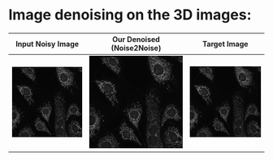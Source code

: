
# Image denoising on the 3D images:


Input Noisy Image          | Our Denoised (Noise2Noise)| Target Image 		         |	
:-------------------------:|:-------------------------:|:-------------------------:|
![](3D_images/Raw_Images/3D_volume_raw_stack1_8bit.gif)   | ![](3D_images/Image_Denoising_results/3D_volume_denoised_stack1_8bit.gif)  | ![](3D_images/Target(ground_truth)_Images/3D_volume_gt_stack1_8bit.gif) | 
